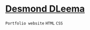 # [Desmond DLeema ](https://desmonddleema.github.io/) <br>
``` Portfolio website ``` ```HTML``` ```CSS```
